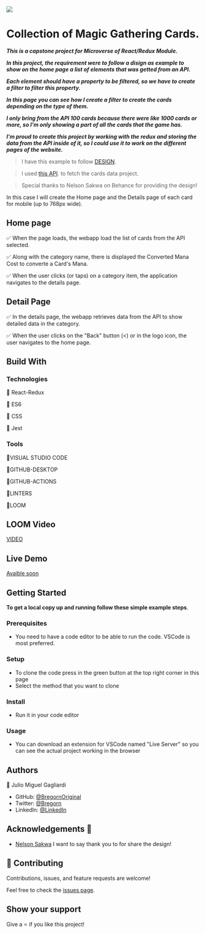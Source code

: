 ![](https://img.shields.io/badge/Microverse-blueviolet)

# Collection of Magic Gathering Cards.

***This is a capstone project for Microverse of React/Redux Module.***

***In this project, the requirement were to follow a disign as example to show on the home page a list of elements that was getted from an API.***

***Each element should have a property to be filtered, so we have to create a filter to filter this property.***

***In this page you can see how I create a filter to create the cards depending on the type of them.***

***I only bring from the API 100 cards because there were like 1000 cards or more, so I'm only showing a part of all the cards that the game has.***

***I'm proud to create this project by working with the redux and storing the data from the API inside of it, so I could use it to work on the different pages of the website.***
 
> I have this example to follow [DESIGN](https://www.behance.net/gallery/31579789/Ballhead-App-(Free-PSDs)).

> I used [this API](https://docs.magicthegathering.io/). to fetch the cards data project.

> Special thanks to Nelson Sakwa on Behance for providing the design!

In this case I will create the Home page and the Details page of each card for mobile (up to 768px wide).

## Home page

✅ When the page loads, the webapp load the list of cards from the API selected.

✅ Along with the category name, there is displayed the Converted Mana Cost to converte a Card's Mana.

✅ When the user clicks (or taps) on a category item, the application navigates to the details page.

## Detail Page

✅ In the details page, the webapp retrieves data from the API to show detailed data in the category.

✅ When the user clicks on the "Back" button (<) or in the logo icon, the user navigates to the home page.

## Build With

### Technologies

🔷 React-Redux

🔷 ES6

🔷 CSS

🔷 Jest

### Tools

💠VISUAL STUDIO CODE

💠GITHUB-DESKTOP

💠GITHUB-ACTIONS

💠LINTERS

💠LOOM

## LOOM Video

[VIDEO](https://www.loom.com/share/3fcc9d0dd634403cb416dbdd29667dd0)

## Live Demo

[Avaible soon](https://bregorn-magic-the-gathering.netlify.app/)

## Getting Started


**To get a local copy up and running follow these simple example steps**.

### Prerequisites

- You need to have a code editor to be able to run the code. VSCode is most preferred.

### Setup

- To clone the code press in the green button at the top right corner in this page
- Select the method that you want to clone

### Install

- Run it in your code editor

### Usage

- You can download an extension for VSCode named "Live Server" so you can see the actual project working in the browser

## Authors

👤 Julio Miguel Gagliardi

- GitHub: [@BregornOriginal](https://github.com/BregornOriginal)
- Twitter: [@Bregorn](https://twitter.com/home)
- LinkedIn: [@LinkedIn](https://www.linkedin.com/in/julio-gagliardi/)

## Acknowledgements 	:sunflower:

- [Nelson Sakwa](https://www.behance.net/sakwadesignstudio) I want to say thank you to for share the design!

## 🤝 Contributing

Contributions, issues, and feature requests are welcome!

Feel free to check the [issues page](https://github.com/BregornOriginal/react-capstone-module-3/issues).

## Show your support

Give a ⭐️ if you like this project!
